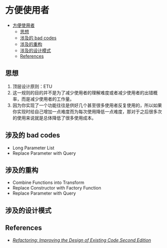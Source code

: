 # 方便使用者

<!-- TOC -->

- [方便使用者](#方便使用者)
    - [思想](#思想)
    - [涉及的 bad codes](#涉及的-bad-codes)
    - [涉及的重构](#涉及的重构)
    - [涉及的设计模式](#涉及的设计模式)
    - [References](#references)

<!-- /TOC -->


## 思想
1. 顶层设计原则：ETU
2. 这一规则的目的并不是为了减少使用者的理解难度或者减少使用者的出错概率，而是减少使用者的工作量。
3. 因为你实现了一个功能往往是供好几个甚至很多使用者反复使用的，所以如果你实现时给自己增加一点难度而为每次使用降低一点难度，那对于之后很多次的使用来说就是总体降低了很多使用成本。


## 涉及的 bad codes
* Long Parameter List
* Replace Parameter with Query


## 涉及的重构
* Combine Functions into Transform
* Replace Constructor with Factory Function
* Replace Parameter with Query


## 涉及的设计模式


## References
* [*Refactoring: Improving the Design of Existing Code,Second Edition*](https://book.douban.com/subject/30332135/)
